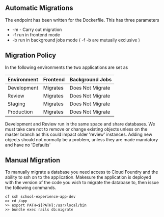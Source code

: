 ## Automatic Migrations
The endpoint has been written for the Dockerfile. This has three parameters

- -m - Carry out migration
- -f run in frontend mode
- -b run in background jobs mode
( -f -b are mutually exclusive )

## Migration Policy
In the following environments the two applications are set as

|Environment	|Frontend	|Background Jobs|
|-------------|---------|---------------|
|Development	|Migrates|	Does Not Migrate|
|Review	      |Migrates| 	Does Not Migrate|
|Staging      |	Migrates|	Does Not Migrate|
|Production   |	Migrates|	Does Not Migrate|

Development and Review run in the same space and share databases. We must take care not to remove or change existing objects unless on the master branch as this could impact older 'review' instances. Adding new objects should not normally be a problem, unless they are made mandatory and have no 'Defaults'

## Manual Migration
To manually migrate a database you need access to Cloud Foundry and the ability to ssh on to the application. Makesure the application is deployed
with the version of the code you wish to migrate the database to, then issue the following commands.

```
cf ssh school-experience-app-dev
>> cd /app
>> export PATH=${PATH}:/usr/local/bin
>> bundle exec rails db:migrate
```
